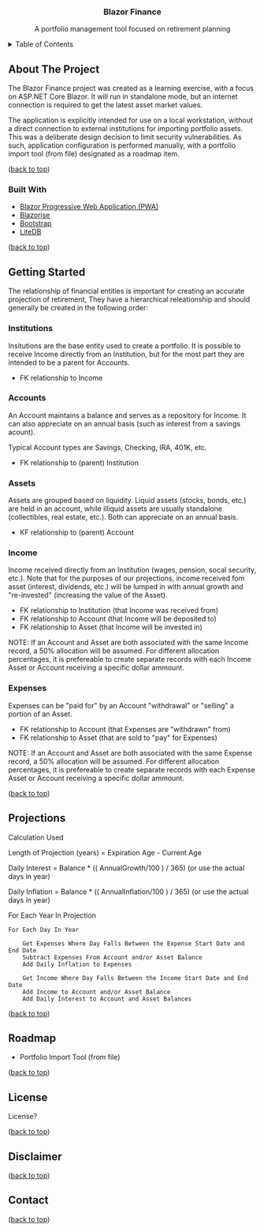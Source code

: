 <a name="readme-top"></a>

<div align="center">
  <h3>Blazor Finance</h3>

  <p>A portfolio management tool focused on retirement planning</p>
</div>
  
  <!-- TABLE OF CONTENTS -->
<details>
  <summary>Table of Contents</summary>
  <ol>
    <li>
      <a href="#about-the-project">About The Project</a>
        <ul>
            <li><a href="#built-with">Built With</a></li>
        </ul>
    </li>
    <li>
      <a href="#getting-started">Getting Started</a>
      <ul>
        <li><a href="#institutions">Prerequisites</a></li>
        <li><a href="#accounts">Installation</a></li>
        <li><a href="#assets">Installation</a></li>
        <li><a href="#income">Installation</a></li>
        <li><a href="#expenses">Installation</a></li>
      </ul>
    </li>
    <li><a href="#projections">Usage</a></li>
    <li><a href="#roadmap">Roadmap</a></li>
    <li><a href="#license">License</a></li>
    <li><a href="#disclaimer">Disclaimer</a></li>
    <li><a href="#contact">Contact</a></li>
  </ol>
</details>

<!-- ABOUT THE PROJECT -->
## About The Project
The Blazor Finance project was created as a learning exercise, with a focus on ASP.NET Core Blazor.  It will run in standalone mode, but an internet connection is required to get the latest asset market values.

The application is explicitly intended for use on a local workstation, without a direct connection to external institutions for importing portfolio assets.  This was a deliberate design decision to limit security vulnerabilities.  As such, application configuration is performed manually, with a portfolio import tool (from file) designated as a roadmap item.

<p>(<a href="#readme-top">back to top</a>)</p>


### Built With

* <a href="https://learn.microsoft.com/en-us/aspnet/core/blazor/progressive-web-app?view=aspnetcore-8.0&tabs=visual-studio">Blazor Progressive Web Application (PWA)</a>
* <a href="https://blazorise.com/">Blazorise</a>
* <a href="https://getbootstrap.com/">Bootstrap</a>
* <a href="https://www.litedb.org/">LiteDB</a>

<p>(<a href="#readme-top">back to top</a>)</p>


<!-- GETTING STARTED -->
## Getting Started
The relationship of financial entities is important for creating an accurate projection of retirement,  They have a hierarchical releationship and should generally be created in the following order:

### Institutions
Insitutions are the base entity used to create a portfolio.  It is possible to receive Income directly from an Institution, but for the most part they are intended to be a parent for Accounts.

* FK relationship to Income

### Accounts
An Account maintains a balance and serves as a repository for Income.  It can also appreciate on an annual basis (such as interest from a savings acount).

Typical Account types are Savings, Checking, IRA, 401K, etc.

* FK relationship to (parent) Institution

### Assets
Assets are grouped based on liquidity.  Liquid assets (stocks, bonds, etc.) are held in an account, while illiquid assets are usually standalone (collectibles, real estate, etc.).  Both can appreciate on an annual basis.

* KF relationship to (parent) Account

### Income
Income received directly from an Institution (wages, pension, socal security, etc.).  Note that for the purposes of our projections, income received fom asset (interest, dividends, etc.) will be lumped in with annual growth and "re-invested" (increasing the value of the Asset).

* FK relationship to Institution (that Income was received from)
* FK relationship to Account (that Income will be deposited to)
* FK relationship to Asset (that Income will be invested in)

NOTE: If an Account and Asset are both associated with the same Income record, a 50% allocation will be assumed.  For different allocation percentages, it is prefereable to create separate records with each Income Asset or Account receiving a specific dollar ammount.

### Expenses
Expenses can be "paid for" by an Account "withdrawal" or "selling" a portion of an Asset.

* FK relationship to Account (that Expenses are "withdrawn" from)
* FK relationship to Asset (that are sold to "pay" for Expenses)

NOTE: If an Account and Asset are both associated with the same Expense record, a 50% allocation will be assumed.  For different allocation percentages, it is prefereable to create separate records with each Expense Asset or Account receiving a specific dollar ammount.

<p>(<a href="#readme-top">back to top</a>)</p>

## Projections
Calculation Used

Length of Projection (years) = Expiration Age - Current Age

Daily Interest = Balance * (( AnnualGrowth/100 ) / 365) (or use the actual days in year)

Daily Inflation = Balance * (( AnnualInflation/100 ) / 365) (or use the actual days in year)

For Each Year In Projection

    For Each Day In Year

        Get Expenses Where Day Falls Between the Expense Start Date and End Date
        Subtract Expenses From Account and/or Asset Balance
        Add Daily Inflation to Expenses

        Get Income Where Day Falls Between the Income Start Date and End Date
        Add Income to Account and/or Asset Balance
        Add Daily Interest to Account and Asset Balances


<p>(<a href="#readme-top">back to top</a>)</p>

## Roadmap

* Portfolio Import Tool (from file)

<p>(<a href="#readme-top">back to top</a>)</p>

## License
License?

<p>(<a href="#readme-top">back to top</a>)</p>

## Disclaimer

<p>(<a href="#readme-top">back to top</a>)</p>

## Contact

<p>(<a href="top">back to top</a>)</p>